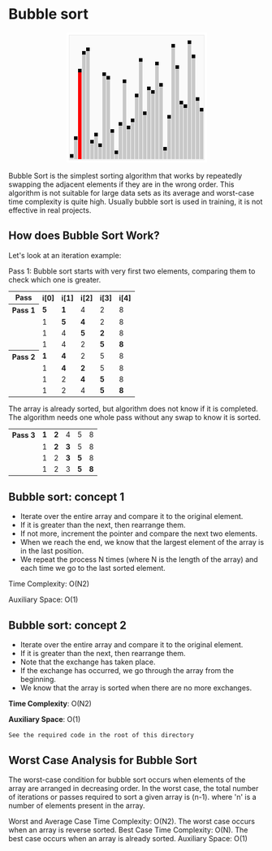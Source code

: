 # Bubble sort

<div align="center">
  <img src="https://github.com/iamlorddop/sorting-methods/blob/main/assets/img/bubble-sort.gif" alt="bubble-sort.gif">
</div>

Bubble Sort is the simplest sorting algorithm that works by repeatedly swapping the adjacent elements if they are in the wrong order. This algorithm is not suitable for large data sets as its average and worst-case time complexity is quite high. Usually bubble sort is used in training, it is not effective in real projects.

## How does Bubble Sort Work?

Let's look at an iteration example:

Pass 1: Bubble sort starts with very first two elements, comparing them to check which one is greater.

<table>
    <tr>
        <th>Pass</th>
        <th>i[0]</th>
        <th>i[1]</th>
        <th>i[2]</th>
        <th>i[3]</th>
        <th>i[4]</th>
    </tr>
    <tr>
        <th>Pass 1</th>
        <td><b>5</b></td>
        <td><b>1</b></td>
        <td>4</td>
        <td>2</td>
        <td>8</td>
    </tr>
    <tr>
        <td><span></span></td>
        <td>1</td>
        <td><b>5</b></td>
        <td><b>4</b></td>
        <td>2</td>
        <td>8</td>
    </tr>
    <tr>
        <td><span></span></td>
        <td>1</td>
        <td>4</td>
        <td><b>5</b></td>
        <td><b>2</b></td>
        <td>8</td>
    </tr>
    <tr>
        <td><span></span></td>
        <td>1</td>
        <td>4</td>
        <td>2</td>
        <td><b>5</b></td>
        <td><b>8</b></td>
    </tr>
    <tr>
        <th>Pass 2</th>
        <td><b>1</b></td>
        <td><b>4</b></td>
        <td>2</td>
        <td>5</td>
        <td>8</td>
    </tr>
    <tr>
        <td><span></span></td>
        <td>1</td>
        <td><b>4</b></td>
        <td><b>2</b></td>
        <td>5</td>
        <td>8</td>
    </tr>
    <tr>
        <td><span></span></td>
        <td>1</td>
        <td>2</td>
        <td><b>4</b></td>
        <td><b>5</b></td>
        <td>8</td>
    </tr>
    <tr>
        <td><span></span></td>
        <td>1</td>
        <td>2</td>
        <td>4</td>
        <td><b>5</b></td>
        <td><b>8</b></td>
    </tr>
</table>

The array is already sorted, but algorithm does not know if it is completed. <br>The algorithm needs one whole pass without any swap to know it is sorted.

<table>
    <tr>
        <th>Pass 3</th>
        <td><b>1</b></td>
        <td><b>2</b></td>
        <td>4</td>
        <td>5</td>
        <td>8</td>
    </tr>
    <tr>
        <td><span></span></td>
        <td>1</td>
        <td><b>2</b></td>
        <td><b>3</b></td>
        <td>5</td>
        <td>8</td>
    </tr>
    <tr>
        <td><span></span></td>
        <td>1</td>
        <td>2</td>
        <td><b>3</b></td>
        <td><b>5</b></td>
        <td>8</td>
    </tr>
    <tr>
        <td><span></span></td>
        <td>1</td>
        <td>2</td>
        <td>3</td>
        <td><b>5</b></td>
        <td><b>8</b></td>
    </tr>
</table>

## Bubble sort: concept 1

- Iterate over the entire array and compare it to the original element.
- If it is greater than the next, then rearrange them.
- If not more, increment the pointer and compare the next two elements.
- When we reach the end, we know that the largest element of the array is in the last position.
- We repeat the process N times (where N is the length of the array) and each time we go to the last sorted element.

Time Complexity: O(N2)

Auxiliary Space: O(1) 

## Bubble sort: concept 2

- Iterate over the entire array and compare it to the original element.
- If it is greater than the next, then rearrange them.
- Note that the exchange has taken place.
- If the exchange has occurred, we go through the array from the beginning.
- We know that the array is sorted when there are no more exchanges.

**Time Complexity**: O(N2)

**Auxiliary Space**: O(1) 

```
See the required code in the root of this directory
```

## Worst Case Analysis for Bubble Sort

The worst-case condition for bubble sort occurs when elements of the array are arranged in decreasing order.
In the worst case, the total number of iterations or passes required to sort a given array is (n-1). where 'n' is a number of elements present in the array.

Worst and Average Case Time Complexity: O(N2). The worst case occurs when an array is reverse sorted.
Best Case Time Complexity: O(N). The best case occurs when an array is already sorted.
Auxiliary Space: O(1)
